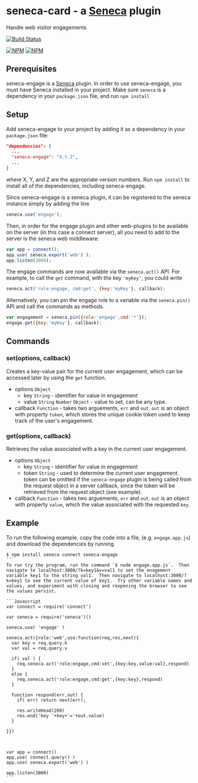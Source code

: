 seneca-card - a [Seneca](http://senecajs.org) plugin
======================================================

Handle web visitor engagements

[![Build Status](https://travis-ci.org/rjrodger/seneca-engage.png?branch=master)](https://travis-ci.org/rjrodger/seneca-engage)

[![NPM](https://nodei.co/npm/seneca-engage.png)](https://nodei.co/npm/seneca-engage/)
[![NPM](https://nodei.co/npm-dl/seneca-engage.png)](https://nodei.co/npm-dl/seneca-engage/)

Prerequisites
-------------

seneca-engage is a [Seneca](http://senecajs.org/) plugin.  In order to use seneca-engage, you must have Seneca installed in your project.  Make sure `seneca` is a dependency in your `package.json` file, and run `npm install`

Setup
-----

Add seneca-engage to your project by adding it as a dependency in your `package.json` file:
```JSON
"dependencies": {
  ...
  "seneca-engage": "X.Y.Z",
  ...
}
```
where X, Y, and Z are the appropriate version numbers. Run `npm install` to install all of the dependencies, including seneca-engage.

Since seneca-engage is a seneca plugin, it can be registered to the seneca instance simply by adding the line

```JavaScript
seneca.use('engage');
```

Then, in order for the engage plugin and other web-plugins to be available on the server (in this case a connect server), all you need to add to the server is the seneca web middleware:

```JavaScript
var app = connect();
app.use( seneca.export('web') );
app.listen(3000);
```

The engage commands are now available via the `seneca.act()` API.  For example, to call the `get` command, with the key `'myKey'`, you could write

```JavaScript
seneca.act('role:engage, cmd:get', {key:'myKey'}, callback);
```

Alternatively, you can pin the engage role to a variable via the `seneca.pin()` API and call the commands as methods.

```JavaScript
var engagement = seneca.pin({role:'engage',cmd:'*'});
engage.get({key:'myKey'}, callback);
```

Commands
--------

### set(options, callback)
Creates a key-value pair for the current user engagement, which can be accessed later by using the `get` function.
* options `Object`
  - key `String` - identifier for value in engagement
  - value `String` `Number` `Object` - value to set, can be any type.
* callback `Function` - takes two arguements, `err` and `out`.  `out` is an object with property `token`, which stores the unique cookie token used to keep track of the user's engagement.

### get(options, callback)
Retrieves the value associated with a key in the current user engagement.
* options `Object`
  - key `String` - identifier for value in engagement
  - token `String` - used to determine the current user engagement.  token can be omitted if the `seneca-engage` plugin is being called from the request object in a server callback, since the token will be retrieved from the request object (see example).
* callback `Function` - takes two arguements, `err` and `out`.  `out` is an object with property `value`, which the value associated with the requested `key`.

Example
-------

To run the following example, copy the code into a file, (e.g. `engage.app.js`) and download the dependencies by running 
````
$ npm install seneca connect seneca-engage
```  
To run try the program, run the command `$ node engage.app.js`.  Then navigate to localhost:3000/?k=key1&v=val1 to set the enagement variable key1 to the string val1.  Then navigate to localhost:3000/?k=key1 to see the current value of key1.  Try other variable names and values, and experiment with closing and reopening the browser to see the values persist.

```Javascript
var connect = require('connect')

var seneca = require('seneca')()

seneca.use( 'engage' )

seneca.act({role:'web',use:function(req,res,next){
  var key = req.query.k
  var val = req.query.v

  if( val ) {
    req.seneca.act('role:engage,cmd:set',{key:key,value:val},respond)
  }
  else {
    req.seneca.act('role:engage,cmd:get',{key:key},respond)
  }

  function respond(err,out) {
    if( err) return next(err);

    res.writeHead(200)
    res.end('key '+key+'='+out.value)
  }

}})



var app = connect()
app.use( connect.query() )
app.use( seneca.export('web') )

app.listen(3000)
```

